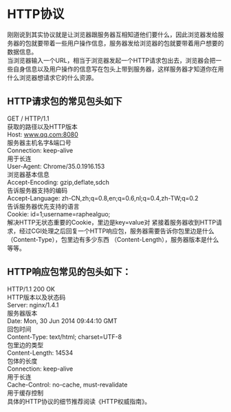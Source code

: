 # HTTP协议 #
刚刚说到其实协议就是让浏览器跟服务器互相知道他们要什么，因此浏览器发给服务器的包就要带着一些用户操作信息，服务器发给浏览器的包就要带着用户想要的数据信息。  
当浏览器输入一个URL，相当于浏览器发起一个HTTP请求包出去，浏览器会把一些自身信息以及用户操作的信息写在包头上带到服务器，这样服务器才知道你在用什么浏览器想请求它的什么资源。

## HTTP请求包的常见包头如下
GET / HTTP/1.1  
获取的路径以及HTTP版本  
Host: www.qq.com:8080  
服务器主机名字&端口号  
Connection: keep-alive  
用于长连  
User-Agent: Chrome/35.0.1916.153  
浏览器基本信息  
Accept-Encoding: gzip,deflate,sdch  
告诉服务器支持的编码  
Accept-Language: zh-CN,zh;q=0.8,en;q=0.6,nl;q=0.4,zh-TW;q=0.2  
告诉服务器优先支持的语言  
Cookie: id=1;username=raphealguo;  
解决HTTP无状态重要的Cookie，里边是key=value对  紧接着服务器收到HTTP请求，经过CGI处理之后回复一个HTTP响应包，服务器需要告诉你包里边是什么（Content-Type），包里边有多少东西  （Content-Length），服务器版本是什么等等。  

## HTTP响应包常见的包头如下：  

HTTP/1.1 200 OK   
HTTP版本以及状态码  
Server: nginx/1.4.1  
服务器版本  
Date: Mon, 30 Jun 2014 09:44:10 GMT  
回包时间  
Content-Type: text/html; charset=UTF-8  
包里边的类型  
Content-Length: 14534  
包体的长度  
Connection: keep-alive  
用于长连  
Cache-Control: no-cache, must-revalidate  
用于缓存控制  
具体的HTTP协议的细节推荐阅读《HTTP权威指南》。  